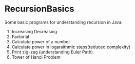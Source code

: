 # RecursionBasics
Some basic programs for understanding recursion in Java.
1. Increasing Decreasing
2. Factorial 
3. Calculate power of a number
4. Calculate power in logaraithmic steps(reduced complexity)
5. Print zig-zag (understanding Euler Path)
6. Tower of Hanoi Problem
